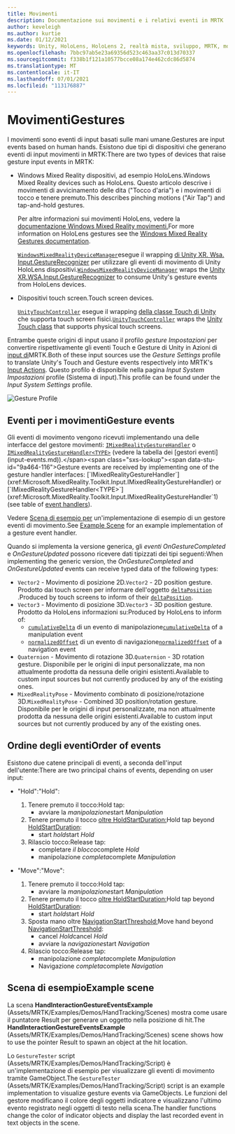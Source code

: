 ```yaml
---
title: Movimenti
description: Documentazione sui movimenti e i relativi eventi in MRTK
author: keveleigh
ms.author: kurtie
ms.date: 01/12/2021
keywords: Unity, HoloLens, HoloLens 2, realtà mista, sviluppo, MRTK, movimenti,
ms.openlocfilehash: 7bbc97ab5e23a69356d523c463aa37c013d70337
ms.sourcegitcommit: f338b1f121a10577bcce08a174e462cdc86d5874
ms.translationtype: MT
ms.contentlocale: it-IT
ms.lasthandoff: 07/01/2021
ms.locfileid: "113176887"
---
```

# <a name="gestures"></a><span data-ttu-id="9a464-104">Movimenti</span><span class="sxs-lookup"><span data-stu-id="9a464-104">Gestures</span></span>

<span data-ttu-id="9a464-105">I movimenti sono eventi di input basati sulle mani umane.</span><span class="sxs-lookup"><span data-stu-id="9a464-105">Gestures are input events based on human hands.</span></span> <span data-ttu-id="9a464-106">Esistono due tipi di dispositivi che generano eventi di input movimenti in MRTK:</span><span class="sxs-lookup"><span data-stu-id="9a464-106">There are two types of devices that raise gesture input events in MRTK:</span></span>

- <span data-ttu-id="9a464-107">Windows Mixed Reality dispositivi, ad esempio HoloLens.</span><span class="sxs-lookup"><span data-stu-id="9a464-107">Windows Mixed Reality devices such as HoloLens.</span></span> <span data-ttu-id="9a464-108">Questo articolo descrive i movimenti di avvicinamento delle dita ("Tocco d'aria") e i movimenti di tocco e tenere premuto.</span><span class="sxs-lookup"><span data-stu-id="9a464-108">This describes pinching motions ("Air Tap") and tap-and-hold gestures.</span></span>

  <span data-ttu-id="9a464-109">Per altre informazioni sui movimenti HoloLens, vedere la [documentazione Windows Mixed Reality movimenti.](/windows/mixed-reality/gestures)</span><span class="sxs-lookup"><span data-stu-id="9a464-109">For more information on HoloLens gestures see the [Windows Mixed Reality Gestures documentation](/windows/mixed-reality/gestures).</span></span>

  <span data-ttu-id="9a464-110">[`WindowsMixedRealityDeviceManager`](xref:Microsoft.MixedReality.Toolkit.WindowsMixedReality.Input.WindowsMixedRealityDeviceManager)esegue il wrapping [di Unity XR. Wsa. Input.GestureRecognizer](https://docs.unity3d.com/ScriptReference/XR.WSA.Input.GestureRecognizer.html) per utilizzare gli eventi di movimento di Unity HoloLens dispositivi.</span><span class="sxs-lookup"><span data-stu-id="9a464-110">[`WindowsMixedRealityDeviceManager`](xref:Microsoft.MixedReality.Toolkit.WindowsMixedReality.Input.WindowsMixedRealityDeviceManager) wraps the [Unity XR.WSA.Input.GestureRecognizer](https://docs.unity3d.com/ScriptReference/XR.WSA.Input.GestureRecognizer.html) to consume Unity's gesture events from HoloLens devices.</span></span>

- <span data-ttu-id="9a464-111">Dispositivi touch screen.</span><span class="sxs-lookup"><span data-stu-id="9a464-111">Touch screen devices.</span></span>

  <span data-ttu-id="9a464-112">[`UnityTouchController`](xref:Microsoft.MixedReality.Toolkit.Input.UnityInput) esegue il wrapping [della classe Touch di Unity](https://docs.unity3d.com/ScriptReference/Touch.html) che supporta touch screen fisici.</span><span class="sxs-lookup"><span data-stu-id="9a464-112">[`UnityTouchController`](xref:Microsoft.MixedReality.Toolkit.Input.UnityInput) wraps the [Unity Touch class](https://docs.unity3d.com/ScriptReference/Touch.html) that supports physical touch screens.</span></span>

<span data-ttu-id="9a464-113">Entrambe queste origini di input usano il profilo _gesture Impostazioni_ per convertire rispettivamente gli eventi Touch e Gesture di Unity in Azioni di [input di](input-actions.md)MRTK.</span><span class="sxs-lookup"><span data-stu-id="9a464-113">Both of these input sources use the _Gesture Settings_ profile to translate Unity's Touch and Gesture events respectively into MRTK's [Input Actions](input-actions.md).</span></span> <span data-ttu-id="9a464-114">Questo profilo è disponibile nella pagina _Input System Impostazioni_ profile (Sistema di input).</span><span class="sxs-lookup"><span data-stu-id="9a464-114">This profile can be found under the _Input System Settings_ profile.</span></span>

<img src="../images/input/GestureProfile.png" alt="Gesture Profile" style="max-width:100%;">

## <a name="gesture-events"></a><span data-ttu-id="9a464-115">Eventi per i movimenti</span><span class="sxs-lookup"><span data-stu-id="9a464-115">Gesture events</span></span>

<span data-ttu-id="9a464-116">Gli eventi di movimento vengono ricevuti implementando una delle interfacce del gestore movimenti: [`IMixedRealityGestureHandler`](xref:Microsoft.MixedReality.Toolkit.Input.IMixedRealityGestureHandler) o [`IMixedRealityGestureHandler<TYPE>`](xref:Microsoft.MixedReality.Toolkit.Input.IMixedRealityGestureHandler`1) (vedere la tabella dei [gestori eventi](input-events.md)).</span><span class="sxs-lookup"><span data-stu-id="9a464-116">Gesture events are received by implementing one of the gesture handler interfaces: [`IMixedRealityGestureHandler`](xref:Microsoft.MixedReality.Toolkit.Input.IMixedRealityGestureHandler) or [`IMixedRealityGestureHandler<TYPE>`](xref:Microsoft.MixedReality.Toolkit.Input.IMixedRealityGestureHandler`1) (see table of [event handlers](input-events.md)).</span></span>

<span data-ttu-id="9a464-117">Vedere [Scena di esempio per](#example-scene) un'implementazione di esempio di un gestore eventi di movimento.</span><span class="sxs-lookup"><span data-stu-id="9a464-117">See [Example Scene](#example-scene) for an example implementation of a gesture event handler.</span></span>

<span data-ttu-id="9a464-118">Quando si implementa la versione generica, gli *eventi OnGestureCompleted* e *OnGestureUpdated* possono ricevere dati tipizzati dei tipi seguenti:</span><span class="sxs-lookup"><span data-stu-id="9a464-118">When implementing the generic version, the *OnGestureCompleted* and *OnGestureUpdated* events can receive typed data of the following types:</span></span>

- <span data-ttu-id="9a464-119">`Vector2` - Movimento di posizione 2D.</span><span class="sxs-lookup"><span data-stu-id="9a464-119">`Vector2` - 2D position gesture.</span></span> <span data-ttu-id="9a464-120">Prodotto dai touch screen per informare dell'oggetto [`deltaPosition`](https://docs.unity3d.com/ScriptReference/Touch-deltaPosition.html) .</span><span class="sxs-lookup"><span data-stu-id="9a464-120">Produced by touch screens to inform of their [`deltaPosition`](https://docs.unity3d.com/ScriptReference/Touch-deltaPosition.html).</span></span>
- <span data-ttu-id="9a464-121">`Vector3` - Movimento di posizione 3D.</span><span class="sxs-lookup"><span data-stu-id="9a464-121">`Vector3` - 3D position gesture.</span></span> <span data-ttu-id="9a464-122">Prodotto da HoloLens informazioni su:</span><span class="sxs-lookup"><span data-stu-id="9a464-122">Produced by HoloLens to inform of:</span></span>
  - <span data-ttu-id="9a464-123">[`cumulativeDelta`](https://docs.unity3d.com/ScriptReference/XR.WSA.Input.ManipulationUpdatedEventArgs-cumulativeDelta.html) di un evento di manipolazione</span><span class="sxs-lookup"><span data-stu-id="9a464-123">[`cumulativeDelta`](https://docs.unity3d.com/ScriptReference/XR.WSA.Input.ManipulationUpdatedEventArgs-cumulativeDelta.html) of a manipulation event</span></span>
  - <span data-ttu-id="9a464-124">[`normalizedOffset`](https://docs.unity3d.com/ScriptReference/XR.WSA.Input.NavigationUpdatedEventArgs-normalizedOffset.html) di un evento di navigazione</span><span class="sxs-lookup"><span data-stu-id="9a464-124">[`normalizedOffset`](https://docs.unity3d.com/ScriptReference/XR.WSA.Input.NavigationUpdatedEventArgs-normalizedOffset.html) of a navigation event</span></span>
- <span data-ttu-id="9a464-125">`Quaternion` - Movimento di rotazione 3D.</span><span class="sxs-lookup"><span data-stu-id="9a464-125">`Quaternion` - 3D rotation gesture.</span></span> <span data-ttu-id="9a464-126">Disponibile per le origini di input personalizzate, ma non attualmente prodotta da nessuna delle origini esistenti.</span><span class="sxs-lookup"><span data-stu-id="9a464-126">Available to custom input sources but not currently produced by any of the existing ones.</span></span>
- <span data-ttu-id="9a464-127">`MixedRealityPose` - Movimento combinato di posizione/rotazione 3D.</span><span class="sxs-lookup"><span data-stu-id="9a464-127">`MixedRealityPose` - Combined 3D position/rotation gesture.</span></span> <span data-ttu-id="9a464-128">Disponibile per le origini di input personalizzate, ma non attualmente prodotta da nessuna delle origini esistenti.</span><span class="sxs-lookup"><span data-stu-id="9a464-128">Available to custom input sources but not currently produced by any of the existing ones.</span></span>

## <a name="order-of-events"></a><span data-ttu-id="9a464-129">Ordine degli eventi</span><span class="sxs-lookup"><span data-stu-id="9a464-129">Order of events</span></span>

<span data-ttu-id="9a464-130">Esistono due catene principali di eventi, a seconda dell'input dell'utente:</span><span class="sxs-lookup"><span data-stu-id="9a464-130">There are two principal chains of events, depending on user input:</span></span>

- <span data-ttu-id="9a464-131">"Hold":</span><span class="sxs-lookup"><span data-stu-id="9a464-131">"Hold":</span></span>
    1. <span data-ttu-id="9a464-132">Tenere premuto il tocco:</span><span class="sxs-lookup"><span data-stu-id="9a464-132">Hold tap:</span></span>
        - <span data-ttu-id="9a464-133">avviare la _manipolazione_</span><span class="sxs-lookup"><span data-stu-id="9a464-133">start _Manipulation_</span></span>
    1. <span data-ttu-id="9a464-134">Tenere premuto il tocco [oltre HoldStartDuration:](xref:Microsoft.MixedReality.Toolkit.Input.MixedRealityInputSimulationProfile.HoldStartDuration)</span><span class="sxs-lookup"><span data-stu-id="9a464-134">Hold tap beyond [HoldStartDuration](xref:Microsoft.MixedReality.Toolkit.Input.MixedRealityInputSimulationProfile.HoldStartDuration):</span></span>
        - <span data-ttu-id="9a464-135">start _hold_</span><span class="sxs-lookup"><span data-stu-id="9a464-135">start _Hold_</span></span>
    1. <span data-ttu-id="9a464-136">Rilascio tocco:</span><span class="sxs-lookup"><span data-stu-id="9a464-136">Release tap:</span></span>
        - <span data-ttu-id="9a464-137">completare _il blocco_</span><span class="sxs-lookup"><span data-stu-id="9a464-137">complete _Hold_</span></span>
        - <span data-ttu-id="9a464-138">manipolazione _completa_</span><span class="sxs-lookup"><span data-stu-id="9a464-138">complete _Manipulation_</span></span>

- <span data-ttu-id="9a464-139">"Move":</span><span class="sxs-lookup"><span data-stu-id="9a464-139">"Move":</span></span>
    1. <span data-ttu-id="9a464-140">Tenere premuto il tocco:</span><span class="sxs-lookup"><span data-stu-id="9a464-140">Hold tap:</span></span>
        - <span data-ttu-id="9a464-141">avviare la _manipolazione_</span><span class="sxs-lookup"><span data-stu-id="9a464-141">start _Manipulation_</span></span>
    1. <span data-ttu-id="9a464-142">Tenere premuto il tocco [oltre HoldStartDuration:](xref:Microsoft.MixedReality.Toolkit.Input.MixedRealityInputSimulationProfile.HoldStartDuration)</span><span class="sxs-lookup"><span data-stu-id="9a464-142">Hold tap beyond [HoldStartDuration](xref:Microsoft.MixedReality.Toolkit.Input.MixedRealityInputSimulationProfile.HoldStartDuration):</span></span>
        - <span data-ttu-id="9a464-143">start _hold_</span><span class="sxs-lookup"><span data-stu-id="9a464-143">start _Hold_</span></span>
    1. <span data-ttu-id="9a464-144">Sposta mano oltre [NavigationStartThreshold:](xref:Microsoft.MixedReality.Toolkit.Input.MixedRealityInputSimulationProfile.NavigationStartThreshold)</span><span class="sxs-lookup"><span data-stu-id="9a464-144">Move hand beyond [NavigationStartThreshold](xref:Microsoft.MixedReality.Toolkit.Input.MixedRealityInputSimulationProfile.NavigationStartThreshold):</span></span>
        - <span data-ttu-id="9a464-145">cancel _Hold_</span><span class="sxs-lookup"><span data-stu-id="9a464-145">cancel _Hold_</span></span>
        - <span data-ttu-id="9a464-146">avviare la _navigazione_</span><span class="sxs-lookup"><span data-stu-id="9a464-146">start _Navigation_</span></span>
    1. <span data-ttu-id="9a464-147">Rilascio tocco:</span><span class="sxs-lookup"><span data-stu-id="9a464-147">Release tap:</span></span>
        - <span data-ttu-id="9a464-148">manipolazione _completa_</span><span class="sxs-lookup"><span data-stu-id="9a464-148">complete _Manipulation_</span></span>
        - <span data-ttu-id="9a464-149">Navigazione _completa_</span><span class="sxs-lookup"><span data-stu-id="9a464-149">complete _Navigation_</span></span>

## <a name="example-scene"></a><span data-ttu-id="9a464-150">Scena di esempio</span><span class="sxs-lookup"><span data-stu-id="9a464-150">Example scene</span></span>

<span data-ttu-id="9a464-151">La scena **HandInteractionGestureEventsExample** (Assets/MRTK/Examples/Demos/HandTracking/Scenes) mostra come usare il puntatore Result per generare un oggetto nella posizione di hit.</span><span class="sxs-lookup"><span data-stu-id="9a464-151">The **HandInteractionGestureEventsExample** (Assets/MRTK/Examples/Demos/HandTracking/Scenes) scene shows how to use the pointer Result to spawn an object at the hit location.</span></span>

<span data-ttu-id="9a464-152">Lo `GestureTester` script (Assets/MRTK/Examples/Demos/HandTracking/Script) è un'implementazione di esempio per visualizzare gli eventi di movimento tramite GameObject.</span><span class="sxs-lookup"><span data-stu-id="9a464-152">The `GestureTester` (Assets/MRTK/Examples/Demos/HandTracking/Script) script is an example implementation to visualize gesture events via GameObjects.</span></span> <span data-ttu-id="9a464-153">Le funzioni del gestore modificano il colore degli oggetti indicatore e visualizzano l'ultimo evento registrato negli oggetti di testo nella scena.</span><span class="sxs-lookup"><span data-stu-id="9a464-153">The handler functions change the color of indicator objects and display the last recorded event in text objects in the scene.</span></span>
